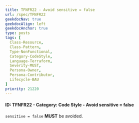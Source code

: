 ```yaml
---
title: TFNFR22 - Avoid sensitive = false
url: /spec/TFNFR22
geekdocNav: true
geekdocAlign: left
geekdocAnchor: true
type: posts
tags: [
  Class-Resource,
  Class-Pattern,
  Type-NonFunctional,
  Category-CodeStyle,
  Language-Terraform,
  Severity-MUST,
  Persona-Owner,
  Persona-Contributor,
  Lifecycle-BAU
]
priority: 21220
---
```


#### ID: TFNFR22 - Category: Code Style - Avoid sensitive = false

`sensitive = false` **MUST** be avoided.
